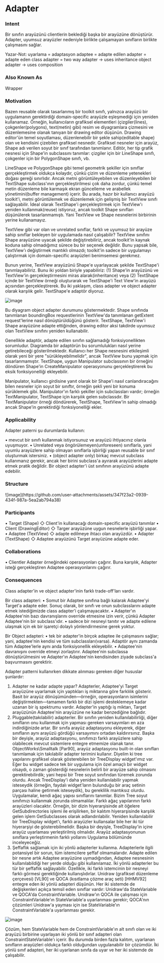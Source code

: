 <h1>Adapter</h1>

<h3>Intent</h3>
Bir sınıfın arayüzünü clientlerin beklediği başka bir arayüzüne dönüştürür. Adapter, uyumsuz arayüzler nedeniyle birlikte çalışamayan sınıfların birlikte çalışmasını sağlar.

Yazar-Not:
uyarlama = adaptasyon
adaptee = adapte edilen
adapter = adapte eden
class adapter = two way adapter -> uses inheritance
object adapter -> uses composition

<h3>Also Known As</h3>
Wrapper

<h3>Motivation</h3>
Bazen reusable olarak tasarlanmış bir toolkit sınıfı, yalnızca arayüzü bir uygulamanın gerektirdiği domain-specific arayüzle eşleşmediği için yeniden kullanamaz. 
Örneğin, kullanıcıların grafiksel elementleri (çizgiler(lines), çokgenler(polygons), text(metin) gibi) resim ve diyagramlara çizmesini ve düzenlemesine olanak tanıyan bir drawing editor düşünün.
Drawing editor'ün temel soyutlaması, düzenlenebilir bir şekle sahip(editable shape) olan ve kendisini çizebilen grafiksel nesnedir.
Grafiksel nesneler için arayüz, Shape adı verilen soyut bir sınıf tarafından tanımlanır. Editör, her tip grafik nesnesi için Shape'in subclassını tanımlar: çizgiler için bir LineShape sınıfı, çokgenler için bir PolygonShape sınıfı, vb.

LineShape ve PolygonShape gibi temel geometrik şekiller için sınıflar gerçekleştirmek oldukça kolaydır, çünkü çizim ve düzenleme yetenekleri doğası gereği sınırlıdır.
Ancak metni görüntüleyebilen ve düzenleyebilen bir TextShape subclass'ının gerçekleştirilmesi çok daha zordur, çünkü temel metin düzenleme bile karmaşık ekran güncelleme ve arabellek yönetimini(buffer management) içerir.
Bu arada, hazır bir kullanıcı arayüzü toolkit'i, metni görüntülemek ve düzenlemek için gelişmiş bir TextView sınıfı sağlayabilir.
İdeal olarak TextShape'i gerçekleştirmek için TextView'ı yeniden kullanmak(reuse) istiyoruz, ancak toolkit Shape sınıfları düşünülerek tasarlanmamıştı. Yani TextView ve Shape nesnelerini birbirinin yerine kullanamayız.

TextView gibi var olan ve unrelated sınıflar, farklı ve uyumsuz bir arayüze sahip sınıflar bekleyen bir uygulamada nasıl çalışabilir?
TextView sınıfını Shape arayüzüne uyacak şekilde değiştirebiliriz, ancak toolkit'in kaynak koduna sahip olmadığımız sürece bu bir seçenek değildir. Bunu yapsak bile, TextView'ı değiştirmek mantıklı olmazdı; toolkit'in sadece bir uygulamayı çalıştırmak için domain-specific arayüzleri benimsemesi gerekmez.

Bunun yerine, TextView arayüzünü Shape'e uyarlayacak şekilde TextShape'i tanımlayabiliriz.
Bunu iki yoldan biriyle yapabiliriz: (1) Shape'in arayüzünü ve TextView'in gerçekleştirmesini miras alarak(inheritance) veya (2) TextShape içinde bir TextView örneği oluşturarak ve TextShape'i Text View'in arayüzü açısından gerçekleştirerek.
Bu iki yaklaşım, class adapter ve object adapter olarak karşılık gelir.
TextShape'e adaptör diyoruz.

![image](https://github.com/user-attachments/assets/bb726842-f0a9-45c3-b81c-48885d2789a4)

Bu diyagram object adapter durumunu göstermektedir. Shape sınıfında tanımlanan boundingBox requestlerinin TextView'da tanımlanan getExtent request'lerine nasıl dönüştürüldüğünü gösterir.
TextShape, TextView'i Shape arayüzüne adapte ettiğinden, drawing editor aksi takdirde uyumsuz olan TextView sınıfını yeniden kullanabilir.

Genellikle adaptör, adapte edilen sınıfın sağlamadığı fonksiyonellikten sorumludur. Diagramda bir adaptörün bu sorumlulukları nasıl yerine getirebileceği gösterilmektedir. Kullanıcı her Shape nesnesini etkileşimli olarak yeni bir yere "sürükleyebilmelidir", ancak TextView bunu yapmak için tasarlanmamıştır.
TextShape, uygun Manipulator subclassının bir örneğini döndüren Shape'in CreateManipulator operasyonunu gerçekleştirerek bu eksik fonksiyonelliği ekleyebilir.

Manipulator, kullanıcı girdisine yanıt olarak bir Shape'i nasıl canlandıracağını bilen nesneler için soyut bir sınıftır, örneğin şekli yeni bir konuma sürüklemek gibi.
Manipulator'ın farklı şekiller için subclassları vardır; örneğin TextManipulator, TextShape için karşılık gelen subclassdır.
Bir TextManipulator örneği döndürerek, TextShape, TextView'in sahip olmadığı ancak Shape'in gerektirdiği fonksiyonelliği ekler.

<h3>Applicability</h3>
Adapter paterni şu durumlarda kullanın:

• mevcut bir sınıfı kullanmak istiyorsunuz ve arayüzü ihtiyacınız olanla uyuşmuyor.
• Unrelated veya öngörülemeyen(unforeseen) sınıflarla, yani uyumlu arayüzlere sahip olmayan sınıflarla işbirliği yapan reusable bir sınıf oluşturmak istersiniz.
• (object adapter only) birkaç mevcut subclass kullanmanız gerekir, ancak her birini subclass'a ayırarak arayüzlerini adapte etmek pratik değildir. Bir object adapter'i üst sınıfının arayüzünü adapte edebilir.

<h3>Structure</h3>
![image](https://github.com/user-attachments/assets/347f23a2-0939-434f-987a-5ea2ab794a38)

<h3>Participants</h3>
• Target (Shape)
   ◇ Client'in kullanacağı domain-specific arayüzü tanımlar
• Client (DrawingEditor)
   ◇ Targer arayüzüne uygun nesnelerle işbirliği yapar.
• Adaptee (TextView)
   ◇ adapte edilmeye ihtacı olan arayüzdür.
• Adapter (TextShape)
   ◇ Adaptee arayüzünü Target arayüzüne adapte eder.

<h3>Collaborations</h3>
• Clientler Adapter örneğindeki operasyonları çağırır. Buna karşılık, Adapter isteği gerçekleştiren Adaptee operasyonlarını çağırır.

<h3>Consequences</h3>

Class adapter'in ve object adapter'inin farklı trade-off'ları vardır. 

Bir class adapteri: 
• Somut bir Adaptee sınıfına bağlı kalarak Adaptee'yi Target'a adapte eder. Sonuç olarak, bir sınıfı ve onun subclasslarını adapte etmek istediğimizde class adapter'i çalışmayacaktır.
• Adapter'ın Adaptee'nin bazı davranışlarını override etmesine izin verir, çünkü Adapter Adaptee'nin bir subclass'ıdır.
• sadece bir nesneyi tanıtır ve adapte edilene ulaşmak için ek bir işaretçi dolaylı yönlendirmesine gerek yoktur.

Bir Object adapteri:
• tek bir adapter'in birçok adaptee ile çalışmasını sağlar; yani, adaptee'nin kendisi ve tüm subclassları(varsa). Adaptör aynı zamanda tüm Adaptee'lerle aynı anda fonksiyonellik ekleyebilir.
• Adaptee'nin davranışını override etmeyi zorlaştırır. Adaptee'nin subclassa dönüştürülmesini ve Adapter'ın Adaptee'nin kendisinden ziyade subclass'a başvurmasını gerektirir.

Adapter patterni kullanırken dikkate alınması gereken diğer hususlar şunlardır:
1. Adapter ne kadar adapte yapar? Adapterler, Adaptee'yi Target arayüzüne uyarlamak için yaptıkları iş miktarına göre farklılık gösterir. Basit bir arayüz dönüşümünden—örneğin, operasyonların isimlerini değiştirmekten—tamamen farklı bir dizi işlemi desteklemeye kadar uzanan bir iş spektrumu vardır. Adapter'in yaptığı iş miktarı, Target arayüzünün Adaptee'nin arayüzüne ne kadar benzediğine bağlıdır.
2. Pluggable(takılabilir) adapterler. Bir sınıfın yeniden kullanılabilirliği, diğer sınıfların onu kullanmak için yapması gereken varsayımları en aza indirdiğinizde artar. Bir sınıfa arayüz adaptasyonu  ekleyerek, diğer sınıfların aynı arayüzü gördüğü varsayımını ortadan kaldırırsınız. Başka bir deyişle, arayüz adaptasyonu, sınıfımızı farklı arayüzlere sahip olabilecek mevcut sistemlere entegre etmemize olanak tanır. ObjectWorks\Smalltalk [Par90], arayüz adaptasyonu built-in olan sınıfları tanımlamak için takılabilir adapter terimini kullanır.
   Diyelim ki tree yapılarını grafiksel olarak gösterebilen bir TreeDisplay widget'ımız var. Eğer bu widget sadece tek bir uygulama için özel amaçlı bir widget olsaydı, o zaman gösterdiği nesnelerin belirli bir arayüze sahip olmasını gerektirebilirdik; yani hepsi bir Tree soyut sınıfından türemek zorunda olurdu. Ancak TreeDisplay'i daha yeniden kullanılabilir yapmak isteseydik (örneğin, faydalı widget'ların bulunduğu bir araç setinin parçası haline getirmek isteseydik), bu gereklilik mantıksız olurdu. Uygulamalar, kendi ağaç yapısı sınıflarını tanımlar. Bizim Tree soyut sınıfımızı kullanmak zorunda olmamalılar. Farklı ağaç yapılarının farklı arayüzleri olacaktır. Örneğin, bir dizin hiyerarşisinde alt öğelere GetSubdirectories işlemi ile erişilirken, bir kalıtım hiyerarşisinde karşılık gelen işlem GetSubclasses olarak adlandırılabilir. Yeniden kullanılabilir bir TreeDisplay widget'ı, farklı arayüzler kullansalar bile her iki tür hiyerarşiyi de gösterebilmelidir. Başka bir deyişle, TreeDisplay'in içine arayüz uyarlaması yerleştirilmiş olmalıdır. Arayüz adaptasyonunun sınıflara yerleştirmenin farklı yollarını Uygulama bölümünde inceleyeceğiz.
3. Şeffaflık sağlamak için iki yönlü adapterler kullanma. Adapterlerle ilgili potansiyel bir sorun, tüm istemcilere şeffaf olmamalarıdır. Adapte edilen bir nesne artık Adaptee arayüzüne uymadığından, Adaptee nesnesinin kullanılabildiği her yerde olduğu gibi kullanılamaz. İki yönlü adapterler bu tür bir şeffaflık sağlayabilir. Özellikle, iki farklı istemcinin bir nesneyi farklı görmesi gerektiğinde kullanışlıdırlar. Unidraw (grafiksel düzenleme çerçevesi) [VL90] ve QOCA (kısıtlama çözme araç seti) [HHMV92] entegre eden iki yönlü adapteri düşünün. Her iki sistemde de değişkenleri açıkça temsil eden sınıflar vardır: Unidraw'da StateVariable ve QOCA'da ConstraintVariable. Unidraw'ın QOCA ile çalışması için ConstraintVariable'ın StateVariable'a uyarlanması gerekir; QOCA'nın çözümleri Unidraw'a yayması için ise StateVariable'ın ConstraintVariable'a uyarlanması gerekir.

![image](https://github.com/user-attachments/assets/40a211f3-e702-4236-acba-c571437b14bc)


Çözüm, hem StateVariable hem de ConstraintVariable'ın alt sınıfı olan ve iki arayüzü birbirine uyarlayan iki yönlü bir sınıf adapteri olan ConstraintStateVariable'ı içerir. Bu durumda birden fazla kalıtım, uyarlanan sınıfların arayüzleri oldukça farklı olduğundan uygulanabilir bir çözümdür. İki yönlü sınıf adapteri, her iki uyarlanan sınıfa da uyar ve her iki sistemde de çalışabilir.

